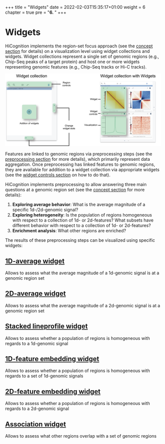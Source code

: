 +++
title = "Widgets"
date = 2022-02-03T15:35:17+01:00
weight = 6
chapter = true
pre = "<b>6. </b>"
+++

# Widgets

HiCognition implements the region-set focus approach (see the [concept section](/docs/concept/region_set_focus/) for details) on a visualization level using widget collections and widgets. Widget collections represent a single set of genomic regions (e.g., Chip-Seq peaks of a target protein) and host one or more widgets representing genomic features (e.g., Chip-Seq tracks or Hi-C tracks).

![Widget concept](/docs/Widget_concept.png)

Features are linked to genomic regions via preprocessing steps (see the [preprocessing section](/docs/preprocessing/) for more details), which primarily represent data aggregation. Once preprocessing has linked features to genomic regions, they are available for addition to a widget collection via appropriate widgets (see the [widget controls section](/docs/widgets/widget_controls) on how to do that).

HiCognition implements preprocessing to allow answering three main questions at a genomic region set (see the [concept section](/docs/concept/region_set_focus/) for more details):

1. __Exploring average behavior__: What is the average magnitude of a specific 1d-/2d-genomic signal?
2. __Exploring heterogeneity__: Is the population of regions homogeneous with respect to a collection of 1d- or 2d-features? What subsets have different behavior with respect to a collection of 1d- or 2d-features?
3. __Enrichment analysis__: What other regions are enriched? 

The results of these preprocessing steps can be visualized using specific widgets:

## [1D-average widget](/docs/widgets/lineprofile/)

Allows to assess what the average magnitude of a 1d-genomic signal is at a genomic region set

## [2D-average widget](/docs/widgets/2d_average/)

Allows to assess what the average magnitude of a 2d-genomic signal is at a genomic region set

## [Stacked lineprofile widget](/docs/widgets/stackup/)

Allows to assess whether a population of regions is homogeneous with regards to a 1d-genomic signal 

## [1D-feature embedding widget](/docs/widgets/1d_feature_embedding/)

Allows to assess whether a population of regions is homogeneous with regards to a set of 1d-genomic signals 

## [2D-feature embedding widget](/docs/widgets/2d_feature_embedding/)

Allows to assess whether a population of regions is homogeneous with regards to a 2d-genomic signal 

## [Association widget](/docs/widgets/association/)

Allows to assess what other regions overlap with a set of genomic regions 
